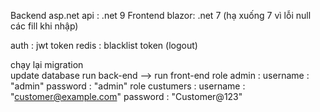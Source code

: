 Backend asp.net api : .net 9
Frontend blazor: .net 7 (hạ xuống 7 vì lỗi null các fill khi nhập) 

auth : jwt token 
redis : blacklist token (logout)

chạy lại migration  
update database 
run back-end --> run front-end 
role admin : username : "admin"
             password : "admin"
role custumers : username : "customer@example.com"
                 password : "Customer@123"

